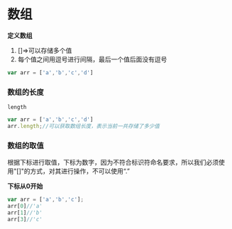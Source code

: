 # 数组

**定义数组**

1. []&rArr;可以存储多个值
2. 每个值之间用逗号进行间隔，最后一个值后面没有逗号

```javascript
var arr = ['a','b','c','d']
```

### 数组的长度

```length```

```javascript
var arr = ['a','b','c','d']
arr.length;//可以获取数组长度，表示当前一共存储了多少值
```

### 数组的取值

根据下标进行取值，下标为数字，因为不符合标识符命名要求，所以我们必须使用"[]"的方式，对其进行操作，不可以使用“.”

**下标从0开始**

```javascript
var arr = ['a','b','c'];
arr[0]//'a'
arr[1]//'b'
arr[3]//'c'
```

